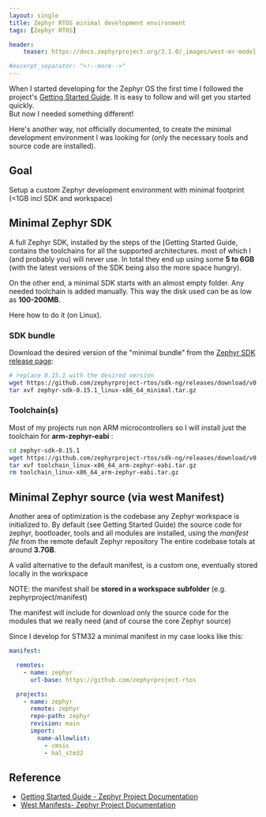 ```yaml
---
layout: single
title: Zephyr RTOS minimal development environment 
tags: [Zephyr RTOS]

header:
    teaser: https://docs.zephyrproject.org/3.1.0/_images/west-mr-model.png

#excerpt_separator: "<!--more-->"
---
```



When I started developing for the Zephyr OS the first time I followed the project's [Getting Started Guide](https://docs.zephyrproject.org/latest/develop/getting_started/index.html). It is easy to follow and will get you started quickly.  
But now I needed something different!  

Here's another way, not officially documented, to create the minimal development environment I was looking for (only the necessary tools and source code are installed).

## Goal

Setup a custom Zephyr development environment with minimal footprint (<1GB incl SDK and workspace)

## Minimal Zephyr SDK  

A full Zephyr SDK, installed by the steps of the [Getting Started Guide, contains the toolchains for all the supported architectures.
most of which I (and probably you) will never use.
In total they end up using some **5 to 6GB** (with the latest versions of the SDK being also the more space hungry).

On the other end, a minimal SDK starts with an almost empty folder. Any needed toolchain is added manually. This way the disk used can be as low as **100-200MB**.  

Here how to do it (on Linux).

### SDK bundle  

Download the desired version of the "minimal bundle" from the [Zephyr SDK release page](https://github.com/zephyrproject-rtos/sdk-ng/releases):  

``` bash
# replace 0.15.1 with the desired version
wget https://github.com/zephyrproject-rtos/sdk-ng/releases/download/v0.15.1/zephyr-sdk-0.15.1_linux-x86_64_minimal.tar.gz
tar xvf zephyr-sdk-0.15.1_linux-x86_64_minimal.tar.gz
```

### Toolchain(s)  

Most of my projects run non ARM microcontrollers so I will install just the toolchain for **arm-zephyr-eabi** :

``` bash
cd zephyr-sdk-0.15.1
wget https://github.com/zephyrproject-rtos/sdk-ng/releases/download/v0.15.1/toolchain_linux-x86_64_arm-zephyr-eabi.tar.gz
tar xvf toolchain_linux-x86_64_arm-zephyr-eabi.tar.gz
rm toolchain_linux-x86_64_arm-zephyr-eabi.tar.gz
```


## Minimal Zephyr source (via west Manifest)

Another area of optimization is the codebase any Zephyr workspace is initialized to. By default (see Getting Started Guide) the source code for zephyr, bootloader, tools and all modules are installed, using the *manifest file* from the remote default Zephyr repository 
The entire codebase totals at around **3.7GB**.

A valid alternative to the default manifest, is a custom one, eventually stored locally in the workspace 

NOTE: the manifest shall be **stored in a workspace subfolder** (e.g. zephyrproject/manifest)

The manifest will include for download only the source code for the modules that we really need (and of course the core Zephyr source)

Since I develop for STM32 a minimal manifest in my case looks like this:

``` yaml
manifest:

  remotes:
    - name: zephyr
      url-base: https://github.com/zephyrproject-rtos

  projects:
    - name: zephyr
      remote: zephyr
      repo-path: zephyr
      revision: main
      import:
        name-allowlist:
          - cmsis
          - hal_stm32
```

## Reference

- [Getting Started Guide - Zephyr Project Documentation](https://docs.zephyrproject.org/latest/develop/getting_started/index.html)
- [West Manifests- Zephyr Project Documentation](https://docs.zephyrproject.org/latest/develop/west/manifest.html)